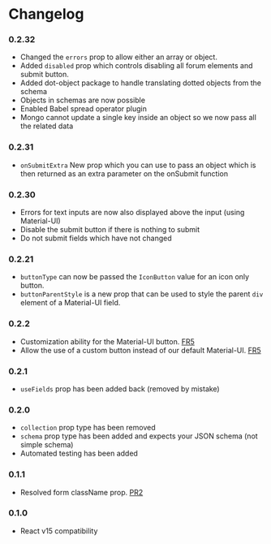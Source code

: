# Changelog

### 0.2.32
- Changed the `errors` prop to allow either an array or object.
- Added `disabled` prop which controls disabling all forum elements and submit button.
- Added dot-object package to handle translating dotted objects from the schema
- Objects in schemas are now possible
- Enabled Babel spread operator plugin
- Mongo cannot update a single key inside an object so we now pass all the related data

### 0.2.31
- `onSubmitExtra` New prop which you can use to pass an object which is then returned as an extra parameter on the onSubmit function

### 0.2.30
- Errors for text inputs are now also displayed above the input (using Material-UI)
- Disable the submit button if there is nothing to submit
- Do not submit fields which have not changed

### 0.2.21
- `buttonType` can now be passed the `IconButton` value for an icon only button.
- `buttonParentStyle` is a new prop that can be used to style the parent `div` element of a Material-UI field.

### 0.2.2
- Customization ability for the Material-UI button. [FR5](https://github.com/Aluminati/meteor-react-autoform/issues/5)
- Allow the use of a custom button instead of our default Material-UI. [FR5](https://github.com/Aluminati/meteor-react-autoform/issues/5)

### 0.2.1
- `useFields` prop has been added back (removed by mistake)

### 0.2.0
- `collection` prop type has been removed
- `schema` prop type has been added and expects your JSON schema (not simple schema)
- Automated testing has been added

### 0.1.1
- Resolved form className prop. [PR2](https://github.com/Aluminati/meteor-react-autoform/pull/2)

### 0.1.0
- React v15 compatibility
